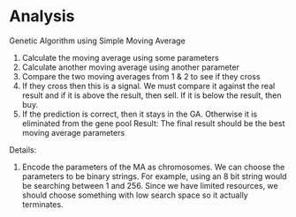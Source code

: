 # Analysis
Genetic Algorithm using Simple Moving Average
1. Calculate the moving average using some parameters
2. Calculate another moving average using another parameter
3. Compare the two moving averages from 1 & 2 to see if they cross
4. If they cross then this is a signal. We must compare it against the real result and if it is above the result, then sell. If it is below the result, then buy.
5. If the prediction is correct, then it stays in the GA. Otherwise it is eliminated from the gene pool
Result: The final result should be the best moving average parameters


Details:
1. Encode the parameters of the MA as chromosomes.
We can choose the parameters to be binary strings. For example, using an 8 bit string would be searching between 1 and 256. Since we have limited resources, we should choose something with low search space so it actually terminates.